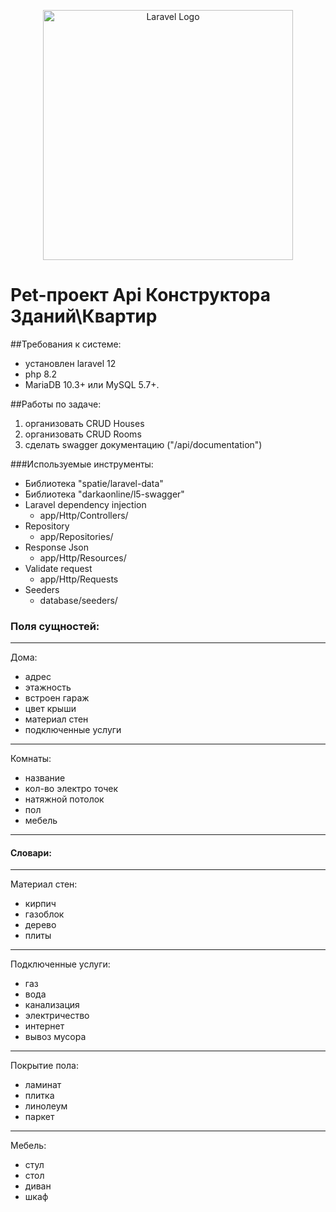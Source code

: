 <p align="center"><a href="https://laravel.com" target="_blank"><img src="https://raw.githubusercontent.com/laravel/art/master/logo-lockup/5%20SVG/2%20CMYK/1%20Full%20Color/laravel-logolockup-cmyk-red.svg" width="400" alt="Laravel Logo"></a></p>

# Pet-проект Api Конструктора Зданий\Квартир

##Требования к системе:

- установлен laravel 12
- php 8.2
- MariaDB 10.3+ или MySQL 5.7+.

##Работы по задаче:

1) организовать CRUD Houses
2) организовать CRUD Rooms
3) сделать swagger документацию ("/api/documentation")

###Используемые инструменты:

- Библиотека "spatie/laravel-data"
- Библиотека "darkaonline/l5-swagger"
- Laravel dependency injection
    - app/Http/Controllers/
- Repository
    - app/Repositories/
- Response Json
    - app/Http/Resources/
- Validate request
    - app/Http/Requests
- Seeders
    - database/seeders/


### Поля сущностей:

-----------------
Дома:
- адрес
- этажность
- встроен гараж
- цвет крыши
- материал стен
- подключенные услуги

-----------------
Комнаты:
- название
- кол-во электро точек
- натяжной потолок
- пол
- мебель

-----------------
#### Словари:

------------------
Материал стен:
- кирпич
- газоблок
- дерево
- плиты

------------------
Подключенные услуги:
- газ
- вода
- канализация
- электричество
- интернет
- вывоз мусора

------------------
Покрытие пола:
- ламинат
- плитка
- линолеум
- паркет

------------------
Мебель:
- стул
- стол
- диван
- шкаф

